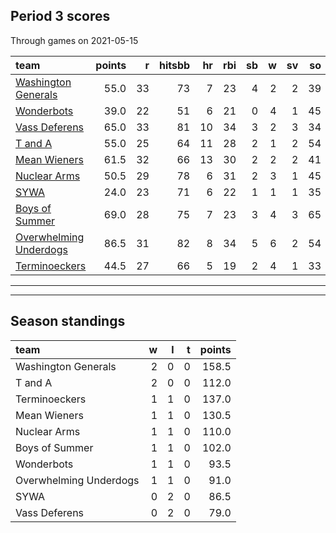 

## Period 3 scores

Through games on 2021-05-15


|team                                              | points|  r| hitsbb| hr| rbi| sb|  w| sv| so|   era|  whip|
|:-------------------------------------------------|------:|--:|------:|--:|---:|--:|--:|--:|--:|-----:|-----:|
|[Washington Generals](./washingtongenerals)       |   55.0| 33|     73|  7|  23|  4|  2|  2| 39| 4.765| 1.412|
|[Wonderbots](./wonderbots)                        |   39.0| 22|     51|  6|  21|  0|  4|  1| 45| 2.864| 1.318|
|[Vass Deferens](./vassdeferens)                   |   65.0| 33|     81| 10|  34|  3|  2|  3| 34| 4.883| 1.404|
|[T and A](./tanda)                                |   55.0| 25|     64| 11|  28|  2|  1|  2| 54| 4.119| 1.246|
|[Mean Wieners](./meanwieners)                     |   61.5| 32|     66| 13|  30|  2|  2|  2| 41| 3.821| 1.274|
|[Nuclear Arms](./nucleararms)                     |   50.5| 29|     78|  6|  31|  2|  3|  1| 45| 5.355| 1.339|
|[SYWA](./sywa)                                    |   24.0| 23|     71|  6|  22|  1|  1|  1| 35| 5.400| 1.636|
|[Boys of Summer](./boysofsummer)                  |   69.0| 28|     75|  7|  23|  3|  4|  3| 65| 4.524| 1.257|
|[Overwhelming Underdogs](./overwhelmingunderdogs) |   86.5| 31|     82|  8|  34|  5|  6|  2| 54| 3.021| 0.944|
|[Terminoeckers](./terminoeckers)                  |   44.5| 27|     66|  5|  19|  2|  4|  1| 33| 2.647| 1.235|

* * *
* * *

## Season standings


|team                   |  w|  l|  t| points|
|:----------------------|--:|--:|--:|------:|
|Washington Generals    |  2|  0|  0|  158.5|
|T and A                |  2|  0|  0|  112.0|
|Terminoeckers          |  1|  1|  0|  137.0|
|Mean Wieners           |  1|  1|  0|  130.5|
|Nuclear Arms           |  1|  1|  0|  110.0|
|Boys of Summer         |  1|  1|  0|  102.0|
|Wonderbots             |  1|  1|  0|   93.5|
|Overwhelming Underdogs |  1|  1|  0|   91.0|
|SYWA                   |  0|  2|  0|   86.5|
|Vass Deferens          |  0|  2|  0|   79.0|


